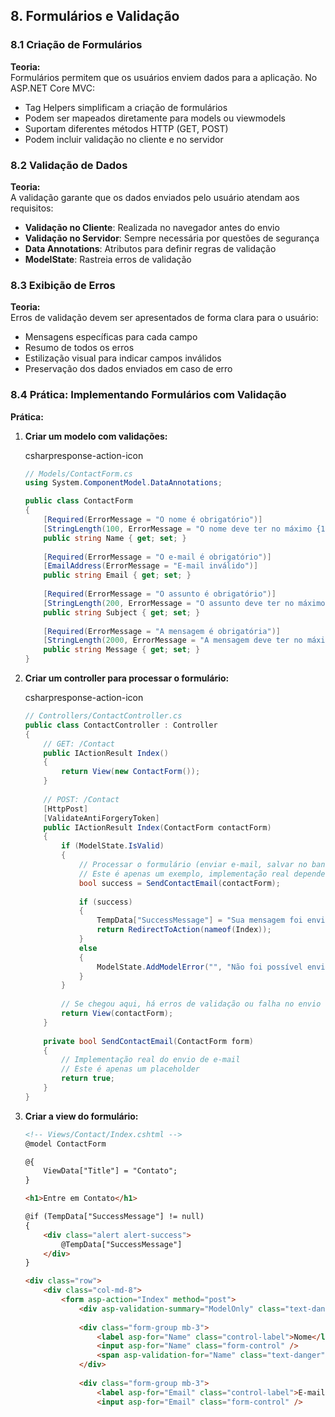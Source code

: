 ## 8. Formulários e Validação

### 8.1 Criação de Formulários

**Teoria:**  
Formulários permitem que os usuários enviem dados para a aplicação. No ASP.NET Core MVC:

- Tag Helpers simplificam a criação de formulários
- Podem ser mapeados diretamente para models ou viewmodels
- Suportam diferentes métodos HTTP (GET, POST)
- Podem incluir validação no cliente e no servidor

### 8.2 Validação de Dados

**Teoria:**  
A validação garante que os dados enviados pelo usuário atendam aos requisitos:

- **Validação no Cliente**: Realizada no navegador antes do envio
- **Validação no Servidor**: Sempre necessária por questões de segurança
- **Data Annotations**: Atributos para definir regras de validação
- **ModelState**: Rastreia erros de validação

### 8.3 Exibição de Erros

**Teoria:**  
Erros de validação devem ser apresentados de forma clara para o usuário:

- Mensagens específicas para cada campo
- Resumo de todos os erros
- Estilização visual para indicar campos inválidos
- Preservação dos dados enviados em caso de erro

### 8.4 Prática: Implementando Formulários com Validação

**Prática:**

1. **Criar um modelo com validações:**
    
    csharpresponse-action-icon
    
    ```csharp
    // Models/ContactForm.cs
    using System.ComponentModel.DataAnnotations;
    
    public class ContactForm
    {
        [Required(ErrorMessage = "O nome é obrigatório")]
        [StringLength(100, ErrorMessage = "O nome deve ter no máximo {1} caracteres")]
        public string Name { get; set; }
        
        [Required(ErrorMessage = "O e-mail é obrigatório")]
        [EmailAddress(ErrorMessage = "E-mail inválido")]
        public string Email { get; set; }
        
        [Required(ErrorMessage = "O assunto é obrigatório")]
        [StringLength(200, ErrorMessage = "O assunto deve ter no máximo {1} caracteres")]
        public string Subject { get; set; }
        
        [Required(ErrorMessage = "A mensagem é obrigatória")]
        [StringLength(2000, ErrorMessage = "A mensagem deve ter no máximo {1} caracteres")]
        public string Message { get; set; }
    }
    ```
    
2. **Criar um controller para processar o formulário:**
    
    csharpresponse-action-icon
    
    ```csharp
    // Controllers/ContactController.cs
    public class ContactController : Controller
    {
        // GET: /Contact
        public IActionResult Index()
        {
            return View(new ContactForm());
        }
        
        // POST: /Contact
        [HttpPost]
        [ValidateAntiForgeryToken]
        public IActionResult Index(ContactForm contactForm)
        {
            if (ModelState.IsValid)
            {
                // Processar o formulário (enviar e-mail, salvar no banco, etc.)
                // Este é apenas um exemplo, implementação real depende do caso
                bool success = SendContactEmail(contactForm);
                
                if (success)
                {
                    TempData["SuccessMessage"] = "Sua mensagem foi enviada com sucesso!";
                    return RedirectToAction(nameof(Index));
                }
                else
                {
                    ModelState.AddModelError("", "Não foi possível enviar sua mensagem. Tente novamente mais tarde.");
                }
            }
            
            // Se chegou aqui, há erros de validação ou falha no envio
            return View(contactForm);
        }
        
        private bool SendContactEmail(ContactForm form)
        {
            // Implementação real do envio de e-mail
            // Este é apenas um placeholder
            return true;
        }
    }
    ```
    
3. **Criar a view do formulário:**
        
    ```html
    <!-- Views/Contact/Index.cshtml -->
    @model ContactForm
    
    @{
        ViewData["Title"] = "Contato";
    }
    
    <h1>Entre em Contato</h1>
    
    @if (TempData["SuccessMessage"] != null)
    {
        <div class="alert alert-success">
            @TempData["SuccessMessage"]
        </div>
    }
    
    <div class="row">
        <div class="col-md-8">
            <form asp-action="Index" method="post">
                <div asp-validation-summary="ModelOnly" class="text-danger"></div>
                
                <div class="form-group mb-3">
                    <label asp-for="Name" class="control-label">Nome</label>
                    <input asp-for="Name" class="form-control" />
                    <span asp-validation-for="Name" class="text-danger"></span>
                </div>
                
                <div class="form-group mb-3">
                    <label asp-for="Email" class="control-label">E-mail</label>
                    <input asp-for="Email" class="form-control" />
    ```